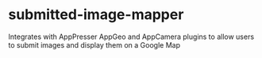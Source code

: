 # submitted-image-mapper
Integrates with AppPresser AppGeo and AppCamera plugins to allow users to submit images and display them on a Google Map
